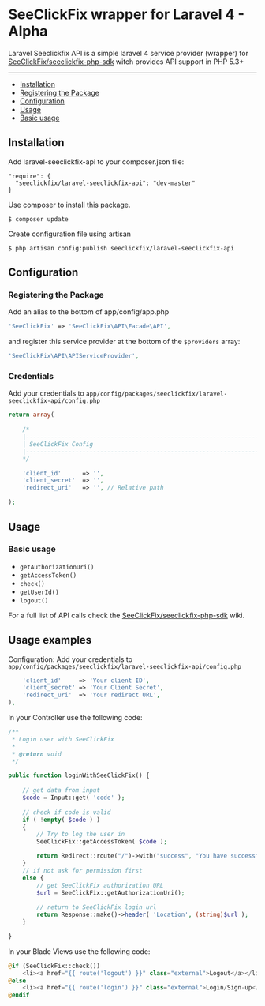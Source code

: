 # SeeClickFix wrapper for Laravel 4 - Alpha

Laravel Seeclickfix API is a simple laravel 4 service provider (wrapper) for [SeeClickFix/seeclickfix-php-sdk]( https://github.com/SeeClickFix/seeclickfix-php-sdk) 
witch provides API support in PHP 5.3+

---
 
- [Installation](#installation)
- [Registering the Package](#registering-the-package)
- [Configuration](#configuration)
- [Usage](#usage)
- [Basic usage](#basic-usage)

## Installation

Add laravel-seeclickfix-api to your composer.json file:

```
"require": {
  "seeclickfix/laravel-seeclickfix-api": "dev-master"
}
```

Use composer to install this package.

```
$ composer update
```

Create configuration file using artisan

```
$ php artisan config:publish seeclickfix/laravel-seeclickfix-api
```

## Configuration

### Registering the Package

Add an alias to the bottom of app/config/app.php

```php
'SeeClickFix' => 'SeeClickFix\API\Facade\API',
```

and register this service provider at the bottom of the `$providers` array:

```php
'SeeClickFix\API\APIServiceProvider',
```

### Credentials

Add your credentials to ``app/config/packages/seeclickfix/laravel-seeclickfix-api/config.php``

```php
return array( 
	
	/*
	|--------------------------------------------------------------------------
	| SeeClickFix Config
	|--------------------------------------------------------------------------
	*/

    'client_id'      => '',
    'client_secret'  => '',
    'redirect_uri'   => '', // Relative path

);
```

## Usage

### Basic usage

 - `getAuthorizationUri()`
 - `getAccessToken()`
 - `check()`
 - `getUserId()`
 - `logout()`

For a full list of API calls check the [SeeClickFix/seeclickfix-php-sdk]( https://github.com/SeeClickFix/seeclickfix-php-sdk/wiki) wiki. 

## Usage examples

Configuration:
Add your credentials to ``app/config/packages/seeclickfix/laravel-seeclickfix-api/config.php``

```php
    'client_id'     => 'Your client ID',
    'client_secret' => 'Your Client Secret',
    'redirect_uri'  => 'Your redirect URL',
),	
```
In your Controller use the following code:

```php
/**
 * Login user with SeeClickFix
 *
 * @return void
 */

public function loginWithSeeClickFix() {
	
	// get data from input
	$code = Input::get( 'code' );
	
	// check if code is valid
	if ( !empty( $code ) ) 
	{
		// Try to log the user in
        SeeClickFix::getAccessToken( $code );

		return Redirect::route("/")->with("success", "You have successfully logged in.");
	}
	// if not ask for permission first
	else {
		// get SeeClickFix authorization URL
		$url = SeeClickFix::getAuthorizationUri();
		
		// return to SeeClickFix login url
		return Response::make()->header( 'Location', (string)$url );
	}

}
```

In your Blade Views use the following code:

```php
@if (SeeClickFix::check())
	<li><a href="{{ route('logout') }}" class="external">Logout</a></li>
@else
	<li><a href="{{ route('login') }}" class="external">Login/Sign-up</a></li>
@endif
```
